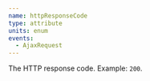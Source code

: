 ```yaml
---
name: httpResponseCode
type: attribute
units: enum
events:
  - AjaxRequest
---
```


The HTTP response code. Example: `200`.